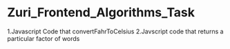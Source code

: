 # Zuri_Frontend_Algorithms_Task
1.Javascript Code that convertFahrToCelsius
2.Javscript code that returns a particular factor of words
